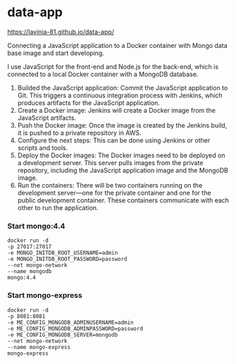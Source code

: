 # data-app
https://lavinia-81.github.io/data-app/

Connecting a JavaScript application to a Docker container with Mongo data base image and start developing.

I use JavaScript for the front-end and Node.js for the back-end, which is connected to a local Docker container with a MongoDB database.

1. Builded the JavaScript application: Commit the JavaScript application to Git. This triggers a continuous integration process with Jenkins, which produces artifacts for the JavaScript application.
2. Create a Docker image: Jenkins will create a Docker image from the JavaScript artifacts.
3. Push the Docker image: Once the image is created by the Jenkins build, it is pushed to a private repository in AWS.
4. Configure the next steps: This can be done using Jenkins or other scripts and tools.
5. Deploy the Docker images: The Docker images need to be deployed on a development server. This server pulls images from the private repository, including the JavaScript application image and the MongoDB image.
6. Run the containers: There will be two containers running on the development server—one for the private container and one for the public development container. These containers communicate with each other to run the application.

### Start mongo:4.4
```
docker run -d
-p 27017:27017
-e MONGO_INITDB_ROOT_USERNAME=admin
-e MONGO_INITDB_ROOT_PASSWORD=password
--net mongo-network
--name mongodb
mongo:4.4
```
### Start mongo-express

```
docker run -d
-p 8081:8081
-e ME_CONFIG_MONGODB_ADMINUSERNAME=admin
-e ME_CONFIG_MONGODB_ADMINPASSWORD=password
-e ME_CONFIG_MONGODB_SERVER=mongodb
--net mongo-network
--name mongo-express
mongo-express
```

